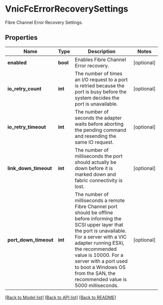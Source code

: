# VnicFcErrorRecoverySettings

Fibre Channel Error Recovery Settings. 
## Properties
Name | Type | Description | Notes
------------ | ------------- | ------------- | -------------
**enabled** | **bool** | Enables Fibre Channel Error recovery.   | [optional] 
**io_retry_count** | **int** | The number of times an I/O request to a port is retried because the port is busy before the system decides the port is unavailable.   | [optional] 
**io_retry_timeout** | **int** | The number of seconds the adapter waits before aborting the pending command and resending the same IO request.   | [optional] 
**link_down_timeout** | **int** | The number of milliseconds the port should actually be down before it is marked down and fabric connectivity is lost.   | [optional] 
**port_down_timeout** | **int** | The number of milliseconds a remote Fibre Channel port should be offline before informing the SCSI upper layer that the port is unavailable. For a server with a VIC adapter running ESXi, the recommended value is 10000. For a server with a port used to boot a Windows OS from the SAN, the recommended value is 5000 milliseconds.    | [optional] 

[[Back to Model list]](../README.md#documentation-for-models) [[Back to API list]](../README.md#documentation-for-api-endpoints) [[Back to README]](../README.md)


